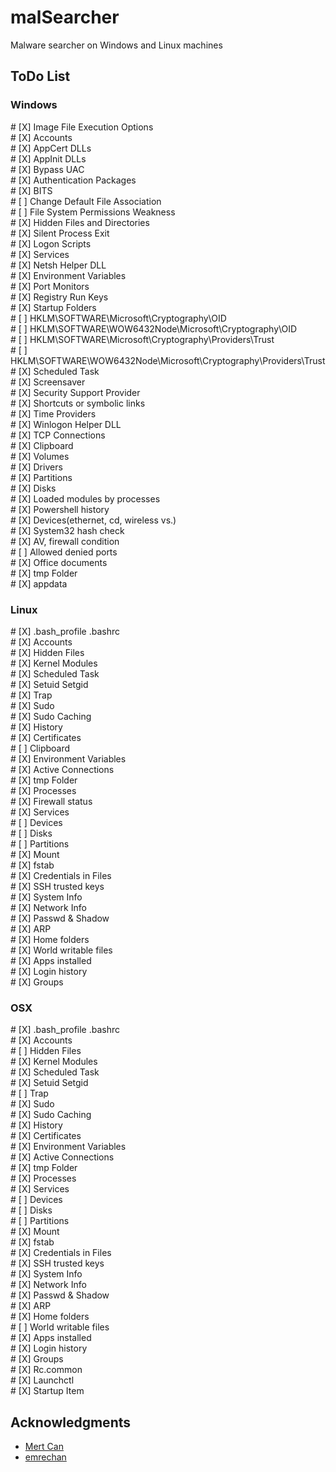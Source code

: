 # malSearcher
Malware searcher on Windows and Linux machines

## ToDo List
### Windows
\# [X] Image File Execution Options<br/>
\# [X] Accounts<br/>
\# [X] AppCert DLLs<br/>
\# [X] AppInit DLLs<br/>
\# [X] Bypass UAC<br/>
\# [X] Authentication Packages<br/>
\# [X] BITS <br/>
\# [ ] Change Default File Association<br/>
\# [ ] File System Permissions Weakness<br/>
\# [X] Hidden Files and Directories<br/>
\# [X] Silent Process Exit<br/>
\# [X] Logon Scripts<br/>
\# [X] Services<br/>
\# [X] Netsh Helper DLL<br/>
\# [X] Environment Variables<br/>
\# [X] Port Monitors<br/>
\# [X] Registry Run Keys<br/>
\# [X] Startup Folders<br/>
\# [ ] HKLM\SOFTWARE\Microsoft\Cryptography\OID<br/>
\# [ ] HKLM\SOFTWARE\WOW6432Node\Microsoft\Cryptography\OID<br/>
\# [ ] HKLM\SOFTWARE\Microsoft\Cryptography\Providers\Trust<br/>
\# [ ] HKLM\SOFTWARE\WOW6432Node\Microsoft\Cryptography\Providers\Trust<br/>
\# [X] Scheduled Task<br/>
\# [X] Screensaver<br/>
\# [X] Security Support Provider<br/>
\# [X] Shortcuts or symbolic links<br/>
\# [X] Time Providers<br/>
\# [X] Winlogon Helper DLL<br/>
\# [X] TCP Connections<br/>
\# [X] Clipboard<br/>
\# [X] Volumes<br/>
\# [X] Drivers<br/>
\# [X] Partitions<br/>
\# [X] Disks<br/>
\# [X] Loaded modules by processes<br/>
\# [X] Powershell history<br/>
\# [X] Devices(ethernet, cd, wireless vs.)<br/>
\# [X] System32 hash check<br/>
\# [X] AV, firewall condition<br/>
\# [ ] Allowed denied ports<br/>
\# [X] Office documents<br/>
\# [X] tmp Folder<br/>
\# [X] appdata<br/>

### Linux
\# [X] .bash_profile .bashrc<br/>
\# [X] Accounts<br/>
\# [X] Hidden Files<br/>
\# [X] Kernel Modules<br/>
\# [X] Scheduled Task<br/>
\# [X] Setuid Setgid<br/>
\# [X] Trap<br/>
\# [X] Sudo<br/>
\# [X] Sudo Caching<br/>
\# [X] History<br/>
\# [X] Certificates<br/>
\# [ ] Clipboard<br/>
\# [X] Environment Variables<br/>
\# [X] Active Connections<br/>
\# [X] tmp Folder<br/>
\# [X] Processes<br/>
\# [X] Firewall status<br/>
\# [X] Services<br/>
\# [ ] Devices<br/>
\# [ ] Disks<br/>
\# [ ] Partitions<br/>
\# [X] Mount<br/>
\# [X] fstab<br/>
\# [X] Credentials in Files<br/>
\# [X] SSH trusted keys<br/>
\# [X] System Info<br/>
\# [X] Network Info<br/>
\# [X] Passwd & Shadow<br/>
\# [X] ARP<br/>
\# [X] Home folders<br/>
\# [X] World writable files<br/>
\# [X] Apps installed<br/>
\# [X] Login history<br/>
\# [X] Groups<br/>

### OSX
\# [X] .bash_profile .bashrc<br/>
\# [X] Accounts<br/>
\# [ ] Hidden Files<br/>
\# [X] Kernel Modules<br/>
\# [X] Scheduled Task<br/>
\# [X] Setuid Setgid<br/>
\# [ ] Trap<br/>
\# [X] Sudo<br/>
\# [X] Sudo Caching<br/>
\# [X] History<br/>
\# [X] Certificates<br/>
\# [X] Environment Variables<br/>
\# [X] Active Connections<br/>
\# [X] tmp Folder<br/>
\# [X] Processes<br/>
\# [X] Services<br/>
\# [ ] Devices<br/>
\# [ ] Disks<br/>
\# [ ] Partitions<br/>
\# [X] Mount<br/>
\# [X] fstab<br/>
\# [X] Credentials in Files<br/>
\# [X] SSH trusted keys<br/>
\# [X] System Info<br/>
\# [X] Network Info<br/>
\# [X] Passwd & Shadow<br/>
\# [X] ARP<br/>
\# [X] Home folders<br/>
\# [ ] World writable files<br/>
\# [X] Apps installed<br/>
\# [X] Login history<br/>
\# [X] Groups<br/>
\# [X] Rc.common<br/>
\# [X] Launchctl<br/>
\# [X] Startup Item<br/>

## Acknowledgments

* [Mert Can](https://github.com/mertcancoskuner)
* [emrechan](https://github.com/emrechan)
